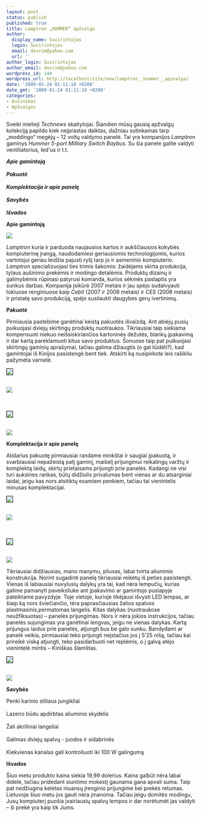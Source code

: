 ```yaml
---
layout: post
status: publish
published: true
title: Lamptron „HUMMER“ apžvalga
author:
  display_name: Suvirintojas
  login: Suvirintojas
  email: dovrim@yahoo.com
  url: ''
author_login: Suvirintojas
author_email: dovrim@yahoo.com
wordpress_id: 144
wordpress_url: http://localhost/site/new/lamptron__hummer__apzvalga/
date: '2009-01-24 01:11:18 +0200'
date_gmt: '2009-01-24 01:11:18 +0200'
categories:
- Aušinimas
- Apžvalgos
---
```

<p>Sveiki mielieji <i>Technews</i> skaitytojai. Šiandien mūsų gausią apžvalgų kolekciją papildo kiek neįprastas daiktas, dažniau sutinkamas tarp „moddingo“ megėjų – 12 voltų valdymo panelė. Tai yra kompanijos <i>Lamptron</i> gaminys <i>Hummer 5-port Military Switch Baybus</i>. Su šia panele galite valdyti ventiliatorius, led'us ir t.t.</p>
<p><b><i>Apie gamintoją</i></b><br />
<br /><b><i>Pakuotė</i></b><br />
<br /><b><i>Komplektacija ir apie panelę</i></b><br />
<br /><b><i>Savybės</i></b><br />
<br /><b><i>Išvados</i></b></p>
<p><b>Apie gamintoją</b></p>
<p><img src="http://www.technews.lt/upl/Failai/Lamptron_Logo.jpg" /></p>
<p><i>Lamptron</i> kuria ir parduoda naujausios kartos ir aukščiausios kokybės kompiuterinę įrangą, naudodamiesi geriausiomis technologijomis, kurios vartotojui geriau leidžia pajusti ryšį tarp jo ir asmeninio kompiuterio. <i>Lamptron</i> specializuojasi ties trimis šakomis: žaidėjams skirta produkcija, tylaus aušinimo prekėmis ir modingo detalėmis. Produktų dizainų ir galimybėmis rūpinasi patyrusi komanda, kurios sėkmės paslaptis yra sunkus darbas. Kompanija įsikūrė 2007 metais ir jau spėjo sudalvyauti tokiuose renginiuose kaip <i>Cebit</i> (2007 ir 2008 metais) ir <i>CES</i> (2008 metais) ir pristatę savo produkciją, spėjo susilaukti daugybes gerų ivertinimų.</p>
<p><b>Pakuotė</b></p>
<p>Pirmiausia pastebime ganėtinai keistą pakuotės išvaizdą. Ant abiejų pusių puikuojasi dviejų skirtingų produktų nuotraukos. Tikriausiai taip siekiama kompensuoti niekuo neišsiskiriančios kartoninės dėžutės, blankų įpakavimą ir dar kartą pareklamuoti kitus savo produktus. Šonuose taip pat puikuojasi skirtingų gaminių aprašymai, tačiau galima džiaugtis (o gal liūdėti?), kad gamintojai iš Kinijos pasistengė bent tiek. Atskirti ką nusipirkote leis rašikliu pažymėta varnelė.</p>
<p><a class="ns" href="http://www.technews.lt/upl/Failai/Z1.jpg">
<div class="imgright"><img src="http://www.technews.lt/upl/Failai/Mazas1.jpg" border="1" /></div>
<p></a><a class="ns" href="http://www.technews.lt/upl/Failai/Z69.jpg"><br /><img src="http://www.technews.lt/upl/Failai/Mazas2.jpg" /><br /></a><br />
<br /><a class="ns" href="http://www.technews.lt/upl/Failai/Z3.jpg">
<div class="imgright"><img src="http://www.technews.lt/upl/Failai/Mazas3.jpg" border="1" /></div>
<p></a><a class="ns" href="http://www.technews.lt/upl/Failai/Z4.jpg"><br /><img src="http://www.technews.lt/upl/Failai/Mazas4.jpg" /><br /></a></p>
<p><b>Komplektacija ir apie panelę</b></p>
<p>Atidarius pakuotę pirmiausiai randame minkštai ir saugiai įpakuotą, ir svarbiausiai nepažeistą patį gaminį, maišelį prijungimui reikalingų varžtų ir komplektą laidų, skirtų prietaisams prijungti prie panelės. Kadangi ne visi turi auksines rankas, būtų didžiulis privalumas bent vienas ar du atsarginiai laidai, jeigu kas nors atsitiktų esamiem penkiem, tačiau tai vienintelis minusas komplektacijai.</p>
<p><a class="ns" href="http://www.technews.lt/upl/Failai/Z5.jpg">
<div class="imgright"><img src="http://www.technews.lt/upl/Failai/Mazas5.jpg" border="1" /></div>
<p></a><a class="ns" href="http://www.technews.lt/upl/Failai/Z6.jpg"><br /><img src="http://www.technews.lt/upl/Failai/Mazas6.jpg" /><br /></a><br />
<br /><a class="ns" href="http://www.technews.lt/upl/Failai/Z7.jpg">
<div class="imgright"><img src="http://www.technews.lt/upl/Failai/Mazas7.jpg" border="1" /></div>
<p></a><a class="ns" href="http://www.technews.lt/upl/Failai/Z8.jpg"><br /><img src="http://www.technews.lt/upl/Failai/Mazas8.jpg" /><br /></a></p>
<p>Tikriausiai didžiausias, mano manymu, pliusas, labai tvirta aliuminio konstrukcija. Norint sugadinti panelę tikriausiai reikėtų iš peties pasistengti. Vienas iš labiausiai nuvylusių dalykų yra tai, kad nėra lempučių, kurias galime pamanyti paveiksliuke ant įpakavimo ar gamintojo puslapyje pateiktame pavyzdyje. Toje vietoje, kurioje tikėjausi išvysti LED lempas, ar šiaip ką nors šviečiančio, tėra paprasčiausias žalios spalvos plastmasinis,permatomas langelis. Kitas dalykas (nuotraukose neužfiksuotas) – panelės prijungimas. Nors ir nėra jokios instrukcijos, tačiau panelės sujungimas yra ganėtinai lengvas, jeigu ne vienas dalykas. Kartą prijungus laidus prie panelės, atjungti bus be galo sunku. Bandydami ar panelė veikia, pirmiausiai teko prijungti neįstačius jos į 5’25 nišą, tačiau kai prireikė viską atjungti, teko pasidarbuoti net replėmis, o į galvą atėjo vienintelė mintis – Kiniškas šlamštas.</p>
<p><a class="ns" href="http://www.technews.lt/upl/Failai/Z9.jpg">
<div class="imgright"><img src="http://www.technews.lt/upl/Failai/Mazas9.jpg" border="1" /></div>
<p></a><a class="ns" href="http://www.technews.lt/upl/Failai/Z10.jpg"><br /><img src="http://www.technews.lt/upl/Failai/Mazas10.jpg" /><br /></a></p>
<p><b>Savybės</b></p>
<p>Penki karinio stiliaus jungikliai<br />
<br />Lazerio būdu apdirbtas aliuminio skydelis<br />
<br />Žali akriliniai langeliai<br />
<br />Galimas dviejų spalvų - juodos ir sidabrinės<br />
<br />Kiekvienas kanalas gali kontroliuoti iki 100 W galingumą</p>
<p><b>Išvados</b></p>
<p>Šiuo metu produkto kaina siekia 19,99 dolerius. Kaina galbūt nėra labai didelė, tačiau pridedant siuntimo mokestį gaunama gana apvali suma. Taip pat nedžiugina keletas niuansų įrenginio prijungime bei prekės retumas. Lietuvoje šiuo metu jos gauti nėra įmanoma. Tačiau jeigu domitės modingu, Jusų kompiuterį puošia įvairiausių spalvų lempos ir dar norėtumėt jas valdyti – ši prekė yra kaip tik Jums. </p>
<p></p>
